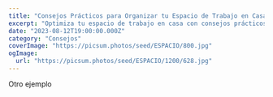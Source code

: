 ```yaml
---
title: "Consejos Prácticos para Organizar tu Espacio de Trabajo en Casa"
excerpt: "Optimiza tu espacio de trabajo en casa con consejos prácticos. Organiza eficientemente para mejorar la productividad y el bienestar laboral."
date: "2023-08-12T19:00:00.000Z"
category: "Consejos"
coverImage: "https://picsum.photos/seed/ESPACIO/800.jpg"
ogImage:
  url: "https://picsum.photos/seed/ESPACIO/1200/628.jpg"
---
```


Otro ejemplo
